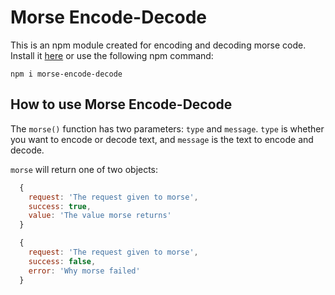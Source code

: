 # Morse Encode-Decode

This is an npm module created for encoding and decoding morse code. Install it [here](https://www.npmjs.com/package/morse-encode-decode) or use the following npm command:

```
npm i morse-encode-decode
```

## How to use Morse Encode-Decode

The `morse()` function has two parameters: `type` and `message`. `type` is whether you want to encode or decode text, and `message` is the text to encode and decode.

`morse` will return one of two objects:

```js
  {
    request: 'The request given to morse',
    success: true,
    value: 'The value morse returns'
  }
```

```js
  {
    request: 'The request given to morse',
    success: false,
    error: 'Why morse failed'
  }
```

